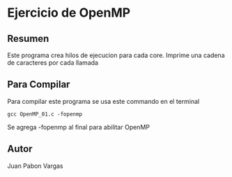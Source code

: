# Ejercicio de OpenMP

## Resumen

Este programa crea hilos de ejecucion para cada core. Imprime una cadena de caracteres por cada llamada

## Para Compilar

Para compilar este programa se usa este commando en el terminal

    gcc OpenMP_01.c -fopenmp 

Se agrega -fopenmp al final para abilitar OpenMP

## Autor

Juan Pabon Vargas
